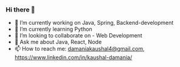 ### Hi there 👋

<!--
**kaushal4/kaushal4** is a ✨ _special_ ✨ repository because its `README.md` (this file) appears on your GitHub profile.

Here are some ideas to get you started:
-->
- 🔭 I’m currently working on Java, Spring, Backend-development
- 🌱 I’m currently learning Python
- 👯 I’m looking to collaborate on - Web Development
- 💬 Ask me about Java, React, Node
- 📫 How to reach me: damaniakaushal4@gmail.com, https://www.linkedin.com/in/kaushal-damania/

